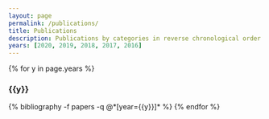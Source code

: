 ```yaml
---
layout: page
permalink: /publications/
title: Publications
description: Publications by categories in reverse chronological order.
years: [2020, 2019, 2018, 2017, 2016]
---
```


{% for y in page.years %}
  <h3 class="year">{{y}}</h3>
  {% bibliography -f papers -q @*[year={{y}}]* %}
{% endfor %}
